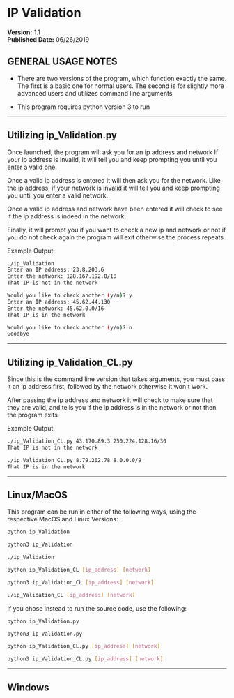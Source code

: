 # IP Validation
**Version:** 1.1 <br />
**Published Date:** 06/26/2019

GENERAL USAGE NOTES
--------------------

- There are two versions of the program, which function exactly the same. 
  The first is a basic one for normal users. The second is for slightly
  more advanced users and utilizes command line arguments

- This program requires python version 3 to run

--------------------------------------------------------------------------

Utilizing ip_Validation.py
----------------------------

Once launched, the program will ask you for an ip address and network
If your ip address is invalid, it will tell you and keep prompting you
until you enter a valid one.

Once a valid ip address is entered it will then ask you for the network.
Like the ip address, if your network is invalid it will tell you and keep
prompting you until you enter a valid network.

Once a valid ip address and network have been entered it will check to see
if the ip address is indeed in the network.

Finally, it will prompt you if you want to check a new ip and network or not
if you do not check again the program will exit otherwise the process 
repeats

Example Output:
```bash
./ip_Validation
Enter an IP address: 23.8.203.6
Enter the network: 128.167.192.0/18
That IP is not in the network

Would you like to check another (y/n)? y
Enter an IP address: 45.62.44.130
Enter the network: 45.62.0.0/16 
That IP is in the network

Would you like to check another (y/n)? n
Goodbye
```

---------------------------------------------------------------------------


Utilizing ip_Validation_CL.py
-----------------------------

Since this is the command line version that takes arguments, you must pass it 
an ip address first, followed by the network otherwise it won't work.

After passing the ip address and network it will check to make sure that they
are valid, and tells you if the ip address is in the network or not then the
program exits

Example Output:
```bash
./ip_Validation_CL.py 43.170.89.3 250.224.128.16/30
That IP is not in the network

./ip_Validation_CL.py 8.79.202.78 8.0.0.0/9
That IP is in the network
```

-----------------------------------------------------------------------------

Linux/MacOS
-----------

This program can be run in either of the following ways, using the respective
MacOS and Linux Versions:
```bash
python ip_Validation 
```
```bash
python3 ip_Validation
```
```bash
./ip_Validation
```
```bash
python ip_Validation_CL [ip_address] [network]
```
```bash
python3 ip_Validation_CL [ip_address] [network]
```
```bash
./ip_Validation_CL [ip_address] [network]
```
If you chose instead to run the source code, use the following:
```bash
python ip_Validation.py
```
```bash
python3 ip_Validation.py
```
```bash
python ip_Validation_CL.py [ip_address] [network]
```
```bash
python3 ip_Validation_CL.py [ip_address] [network]
```

--------------------------------------

Windows
----------------


